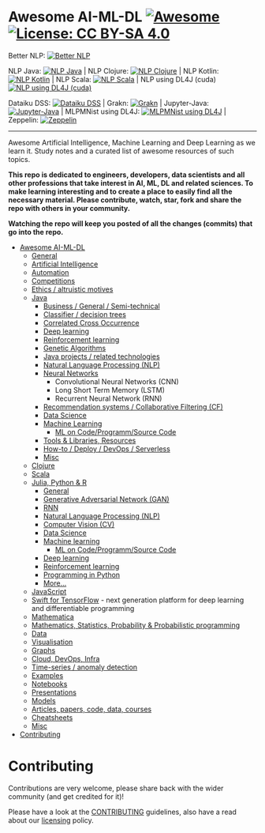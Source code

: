 # Awesome AI-ML-DL [![Awesome](https://awesome.re/badge.svg)](https://awesome.re) [![License: CC BY-SA 4.0](https://img.shields.io/badge/License-CC%20BY--SA%204.0-lightgrey.svg)](https://creativecommons.org/licenses/by-sa/4.0/)

Better NLP: [![Better NLP](https://img.shields.io/docker/pulls/neomatrix369/better-nlp.svg)](https://hub.docker.com/r/neomatrix369/better-nlp) 

NLP Java: [![NLP Java](https://img.shields.io/docker/pulls/neomatrix369/nlp-java.svg)](https://hub.docker.com/r/neomatrix369/nlp-java) | NLP Clojure: [![NLP Clojure](https://img.shields.io/docker/pulls/neomatrix369/nlp-clojure.svg)](https://hub.docker.com/r/neomatrix369/nlp-clojure) | NLP Kotlin: [![NLP Kotlin](https://img.shields.io/docker/pulls/neomatrix369/nlp-kotlin.svg)](https://hub.docker.com/r/neomatrix369/nlp-kotlin) | NLP Scala: [![NLP Scala](https://img.shields.io/docker/pulls/neomatrix369/nlp-scala.svg)](https://hub.docker.com/r/neomatrix369/nlp-scala) | NLP using DL4J (cuda) [![NLP using DL4J (cuda)](https://img.shields.io/docker/pulls/neomatrix369/dl4j-nlp-cuda.svg)](https://hub.docker.com/r/neomatrix369/dl4j-nlp-cuda)


Dataiku DSS: [![Dataiku DSS](https://img.shields.io/docker/pulls/neomatrix369/dataiku-dss.svg)](https://hub.docker.com/r/neomatrix369/dataiku-dss) | Grakn: [![Grakn](https://img.shields.io/docker/pulls/neomatrix369/grakn.svg)](https://hub.docker.com/r/neomatrix369/grakn) | Jupyter-Java: [![Jupyter-Java](https://img.shields.io/docker/pulls/neomatrix369/jupyter-java.svg)](https://hub.docker.com/r/neomatrix369/jupyter-java) | MLPMNist using DL4J: [![MLPMNist using DL4J](https://img.shields.io/docker/pulls/neomatrix369/dl4j-mnist-single-layer.svg)](https://hub.docker.com/r/neomatrix369/dl4j-mnist-single-layer) | Zeppelin: [![Zeppelin](https://img.shields.io/docker/pulls/neomatrix369/zeppelin.svg)](https://hub.docker.com/r/neomatrix369/zeppelin)

---

Awesome Artificial Intelligence, Machine Learning and Deep Learning as we learn it. Study notes and a curated list of awesome resources of such topics.

**This repo is dedicated to engineers, developers, data scientists and all other professions that take interest in AI, ML, DL and related sciences. To make learning interesting and to create a place to easily find all the necessary material. Please contribute, watch, star, fork and share the repo with others in your community.**

**Watching the repo will keep you posted of all the changes (commits) that go into the repo.**

- [Awesome AI-ML-DL](README-details.md#awesome-ai-ml-dl) 
  - [General](README-details.md#general)
  - [Artificial Intelligence](README-details.md#artificial-intelligence)
  - [Automation](README-details.md#automation)
  - [Competitions](competitions.md)
  - [Ethics / altruistic motives](README-details.md#ethics--altruistic-motives)
  - [Java](java-jvm.md#java)
    - [Business / General / Semi-technical](java-jvm.md#business--general--semi-technical)
    - [Classifier / decision trees](java-jvm.md#classifier--decision-trees)
    - [Correlated Cross Occurrence](java-jvm.md#correlated-cross-occurrence)
    - [Deep learning](java-jvm.md#deep-learning)
    - [Reinforcement learning](java-jvm.md#reinforcement-learning)
    - [Genetic Algorithms](java-jvm.md#genetic-algorithms)
    - [Java projects / related technologies](java-jvm.md#java-projects--related-technologies)
    - [Natural Language Processing (NLP)](java-jvm.md#natural-language-processing-nlp)
    - [Neural Networks](java-jvm.md#neural-networks)
 	    - Convolutional Neural Networks (CNN)
 	    - Long Short Term Memory (LSTM)
 	    - Recurrent Neural Network (RNN)
    - [Recommendation systems / Collaborative Filtering (CF)](java-jvm.md#recommendation-systems--collaborative-filtering-cf)
    - [Data Science](java-jvm.md#data-science)
    - [Machine Learning](java-jvm.md#machine-learning)
      - [ML on Code/Programm/Source Code](./ML-on-code-programming-source-code.md)
    - [Tools & Libraries, Resources](java-jvm.md#tools--libraries-other-resources)
    - [How-to / Deploy / DevOps / Serverless](java-jvm.md#how-to--deploy--devops--serverless)
    - [Misc](java-jvm.md#misc)
  - [Clojure](java-jvm.md#clojure)
  - [Scala](java-jvm.md#scala)
  - [Julia, Python & R](julia-python-and-r.md#julia-python-and-r)
    - [General](julia-python-and-r.md#general)
    - [Generative Adversarial Network (GAN)](julia-python-and-r.md#generative-adversarial-network-gan)
    - [RNN](julia-python-and-r.md#rnn)
    - [Natural Language Processing (NLP)](julia-python-and-r.md#natural-language-processing-nlp)
    - [Computer Vision (CV)](julia-python-and-r.md#computer-vision)
    - [Data Science](julia-python-and-r.md#data-science)
    - [Machine learning](julia-python-and-r.md#machine-learning)
       - [ML on Code/Programm/Source Code](./ML-on-code-programming-source-code.md)
    - [Deep learning](julia-python-and-r.md#deep-learning)
    - [Reinforcement learning](julia-python-and-r.md#reinforcement-learning)
    - [Programming in Python](Programming-in-Python.md)
    - [More...](julia-python-and-r.md#more)
  - [JavaScript](README-details.md#javascript)
  - [Swift for TensorFlow](https://www.tensorflow.org/swift/) - next generation platform for deep learning and differentiable programming
  - [Mathematica](README-details.md#mathematica)
  - [Mathematics, Statistics, Probability & Probabilistic programming](maths-stats-probability.md#mathematics-statistics-probability--probabilistic-programming)
  - [Data](README-details.md#data)
  - [Visualisation](visualisation.md#visualisation)
  - [Graphs](README-details.md#graphs)
  - [Cloud, DevOps, Infra](cloud-devops-infra/README.md#cloud-devops-infra)
  - [Time-series / anomaly detection](time-series_anomaly-detection/README.md)
  - [Examples](README-details.md#examples)
  - [Notebooks](notebooks.md#notebooks)
  - [Presentations](README-details.md#presentations)
  - [Models](README-details.md#models)
  - [Articles, papers, code, data, courses](./README-details.md#articles-papers-code-data-courses-presentations)
  - [Cheatsheets](cheatsheets.md#cheatsheets)
  - [Misc](README-details.md#misc-1)
- [Contributing](#contributing)

# Contributing

Contributions are very welcome, please share back with the wider community (and get credited for it)!

Please have a look at the [CONTRIBUTING](CONTRIBUTING.md) guidelines, also have a read about our [licensing](LICENSE.md) policy.

